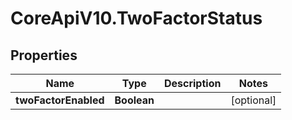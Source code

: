 # CoreApiV10.TwoFactorStatus

## Properties
Name | Type | Description | Notes
------------ | ------------- | ------------- | -------------
**twoFactorEnabled** | **Boolean** |  | [optional] 


